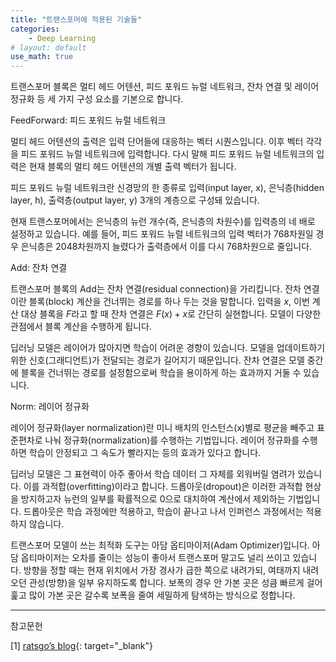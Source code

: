 ```yaml
---
title: "트랜스포머에 적용된 기술들"
categories:
    - Deep Learning
# layout: default
use_math: true
---
```

트랜스포머 블록은 멀티 헤드 어텐션, 피드 포워드 뉴럴 네트워크, 잔차 연결 및 레이어 정규화 등 세 가지 구성 요소를 기본으로 합니다.

FeedForward: 피드 포워드 뉴럴 네트워크

멀티 헤드 어텐션의 출력은 입력 단어들에 대응하는 벡터 시퀀스입니다. 이후 벡터 각각을 피드 포워드 뉴럴 네트워크에 입력합니다. 다시 말해 피드 포워드 뉴럴 네트워크의 입력은 현재 블록의 멀티 헤드 어텐션의 개별 출력 벡터가 됩니다.

피드 포워드 뉴럴 네트워크란 신경망의 한 종류로 입력(input layer, x), 은닉층(hidden layer, h), 출력층(output layer, y) 3개의 계층으로 구성돼 있습니다.

현재 트랜스포머에서는 은닉층의 뉴런 개수(즉, 은닉층의 차원수)를 입력층의 네 배로 설정하고 있습니다. 예를 들어, 피드 포워드 뉴럴 네트워크의 입력 벡터가 768차원일 경우 은닉층은 2048차원까지 늘렸다가 출력층에서 이를 다시 768차원으로 줄입니다.

Add: 잔차 연결

트랜스포머 블록의 Add는 잔차 연결(residual connection)을 가리킵니다. 잔차 연결이란 블록(block) 계산을 건너뛰는 경로를 하나 두는 것을 말합니다. 입력을 $x$, 이번 계산 대상 블록을  $F$라고 할 때 잔차 연결은 $F(x)+x$로 간단히 실현합니다. 모델이 다양한 관점에서 블록 계산을 수행하게 됩니다.

딥러닝 모델은 레이어가 많아지면 학습이 어려운 경향이 있습니다. 모델을 업데이트하기 위한 신호(그래디언트)가 전달되는 경로가 길어지기 때문입니다. 잔차 연결은 모델 중간에 블록을 건너뛰는 경로를 설정함으로써 학습을 용이하게 하는 효과까지 거둘 수 있습니다.

Norm: 레이어 정규화

레이어 정규화(layer normalization)란 미니 배치의 인스턴스(x)별로 평균을 빼주고 표준편차로 나눠 정규화(normalization)를 수행하는 기법입니다. 레이어 정규화를 수행하면 학습이 안정되고 그 속도가 빨라지는 등의 효과가 있다고 합니다.

딥러닝 모델은 그 표현력이 아주 좋아서 학습 데이터 그 자체를 외워버릴 염려가 있습니다. 이를 과적합(overfitting)이라고 합니다. 드롭아웃(dropout)은 이러한 과적합 현상을 방지하고자 뉴런의 일부를 확률적으로 0으로 대치하여 계산에서 제외하는 기법입니다. 드롭아웃은 학습 과정에만 적용하고, 학습이 끝나고 나서 인퍼런스 과정에서는 적용하지 않습니다.

트랜스포머 모델이 쓰는 최적화 도구는 아담 옵티마이저(Adam Optimizer)입니다. 아담 옵티마이저는 오차를 줄이는 성능이 좋아서 트랜스포머 말고도 널리 쓰이고 있습니다. 방향을 정할 때는 현재 위치에서 가장 경사가 급한 쪽으로 내려가되, 여태까지 내려오던 관성(방향)을 일부 유지하도록 합니다. 보폭의 경우 안 가본 곳은 성큼 빠르게 걸어 훑고 많이 가본 곳은 갈수록 보폭을 줄여 세밀하게 탐색하는 방식으로 정합니다.

---

참고문헌

[1] [ratsgo’s blog](https://ratsgo.github.io/nlpbook/docs/language_model/transformers/){: target="_blank"}